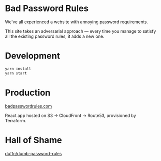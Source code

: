 # Bad Password Rules

We've all experienced a website with annoying password requirements.

This site takes an adversarial approach — every time you manage to satisfy all the existing password rules, it adds a new one.


# Development
```bash
yarn install
yarn start
```


# Production

[badpasswordrules.com](https://badpasswordrules.com)

React app hosted on S3 -> CloudFront -> Route53, provisioned by Terraform.


# Hall of Shame

[duffn/dumb-password-rules](https://github.com/duffn/dumb-password-rules)

